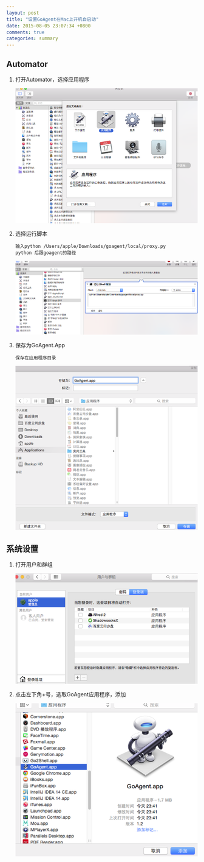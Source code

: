 ```yaml
---
layout: post
title: "设置GoAgent在Mac上开机自启动"
date: 2015-08-05 23:07:34 +0800
comments: true
categories: summary
---
```


## Automator
1. 打开Automator，选择应用程序
	
	![](/images/automator_app.png)

2. 选择运行脚本

	```	
	输入python /Users/apple/Downloads/goagent/local/proxy.py
	python 后跟goagent的路径
	```
	
	![](/images/automator_choise_shell.png)
	
3. 保存为GoAgent.App
	
	```
	保存在应用程序目录
	```
	
	![](/images/automator_goagent.png)
	
## 系统设置
1. 打开用户和群组
	
	![](/images/add_app_users.png)
	
2. 点击左下角+号，选取GoAgent应用程序，添加
	
	![](/images/add_goagent_in_users.png)
